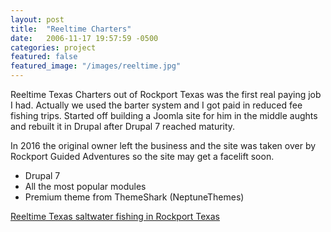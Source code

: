 ```yaml
---
layout: post
title:  "Reeltime Charters"
date:   2006-11-17 19:57:59 -0500
categories: project
featured: false
featured_image: "/images/reeltime.jpg" 
---
```

Reeltime Texas Charters out of Rockport Texas was the first real paying job I had. Actually we used the barter system and I got paid in reduced fee fishing trips. Started off building a Joomla site for him in the middle aughts and rebuilt it in Drupal after Drupal 7 reached maturity.

In 2016 the original owner left the business and the site was taken over by Rockport Guided Adventures so the site may get a facelift soon.

* Drupal 7
* All the most popular modules
* Premium theme from ThemeShark (NeptuneThemes)

[Reeltime Texas saltwater fishing in Rockport Texas](http://reeltimetexas.com/)